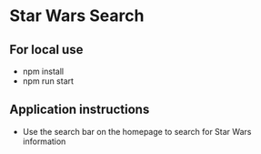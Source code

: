 # Star Wars Search 

## For local use

- npm install
- npm run start

## Application instructions

- Use the search bar on the homepage to search for Star Wars information
